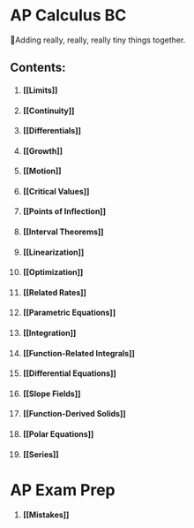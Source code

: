 # AP Calculus BC

🧩Adding really, really, really tiny things together.

## Contents:
1. #### [[Limits]]
2. #### [[Continuity]]
3. #### [[Differentials]]
4. #### [[Growth]]
5. #### [[Motion]]
6. #### [[Critical Values]]
7. #### [[Points of Inflection]]
8. #### [[Interval Theorems]]
11. #### [[Linearization]]
12. #### [[Optimization]]
13. #### [[Related Rates]]
14. #### [[Parametric Equations]]
15. #### [[Integration]]
16. #### [[Function-Related Integrals]]
17. #### [[Differential Equations]]
18. #### [[Slope Fields]]
19. #### [[Function-Derived Solids]]
20. #### [[Polar Equations]]
21. #### [[Series]]

# AP Exam Prep
1. #### [[Mistakes]]